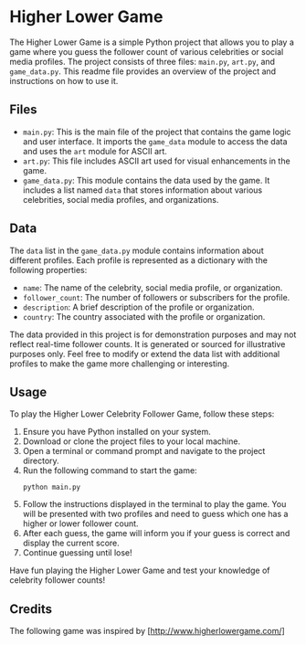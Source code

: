 # Higher Lower Game

The Higher Lower Game is a simple Python project that allows you to play a game where you guess the follower count of various celebrities or social media profiles. The project consists of three files: `main.py`, `art.py`, and `game_data.py`. This readme file provides an overview of the project and instructions on how to use it.

## Files

- `main.py`: This is the main file of the project that contains the game logic and user interface. It imports the `game_data` module to access the data and uses the `art` module for ASCII art.
- `art.py`: This file includes ASCII art used for visual enhancements in the game.
- `game_data.py`: This module contains the data used by the game. It includes a list named `data` that stores information about various celebrities, social media profiles, and organizations.

## Data

The `data` list in the `game_data.py` module contains information about different profiles. Each profile is represented as a dictionary with the following properties:

- `name`: The name of the celebrity, social media profile, or organization.
- `follower_count`: The number of followers or subscribers for the profile.
- `description`: A brief description of the profile or organization.
- `country`: The country associated with the profile or organization.

The data provided in this project is for demonstration purposes and may not reflect real-time follower counts. It is generated or sourced for illustrative purposes only. Feel free to modify or extend the data list with additional profiles to make the game more challenging or interesting.

## Usage

To play the Higher Lower Celebrity Follower Game, follow these steps:

1. Ensure you have Python installed on your system.
2. Download or clone the project files to your local machine.
3. Open a terminal or command prompt and navigate to the project directory.
4. Run the following command to start the game:
   ```
   python main.py
   ```
5. Follow the instructions displayed in the terminal to play the game. You will be presented with two profiles and need to guess which one has a higher or lower follower count.
6. After each guess, the game will inform you if your guess is correct and display the current score.
7. Continue guessing until lose!

Have fun playing the Higher Lower Game and test your knowledge of celebrity follower counts!

## Credits

The following game was inspired by [http://www.higherlowergame.com/]
